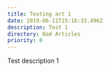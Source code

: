 ```yaml
---
title: Testing art 1
date: 2019-06-11T15:16:33.496Z
description: Test 1
directory: Bad Articles
priority: 0
---
```

Test description 1
